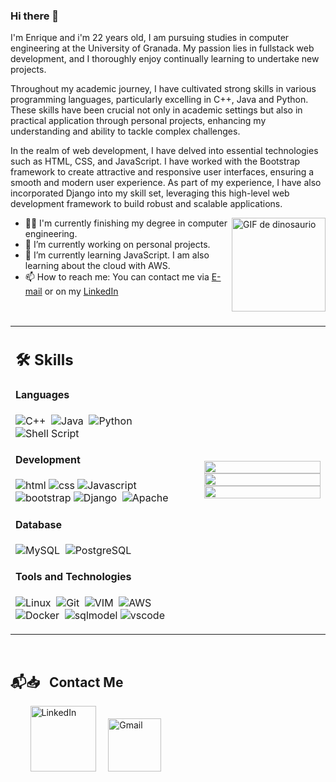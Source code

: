 ### Hi there 👋

I'm Enrique and i'm 22 years old, I am pursuing studies in computer engineering at the University of Granada. My passion lies in fullstack web development, and I thoroughly enjoy continually learning to undertake new projects.

Throughout my academic journey, I have cultivated strong skills in various programming languages, particularly excelling in C++, Java and Python. These skills have been crucial not only in academic settings but also in practical application through personal projects, enhancing my understanding and ability to tackle complex challenges.

In the realm of web development, I have delved into essential technologies such as HTML, CSS, and JavaScript. I have worked with the Bootstrap framework to create attractive and responsive user interfaces, ensuring a smooth and modern user experience.
As part of my experience, I have also incorporated Django into my skill set, leveraging this high-level web development framework to build robust and scalable applications. 

<img align="right" width="150" height="150" src="https://github.com/Enaraque/enaraque/assets/74021522/87d1fd42-a9f9-4b61-895a-d266a9d8941e" alt="GIF de dinosaurio" width="300">

- 👨‍💻 I'm currently finishing my degree in computer engineering. 
- 🔭 I’m currently working on personal projects.
- 🌱 I’m currently learning JavaScript. I am also learning about the cloud with AWS.
- 📫 How to reach me: You can contact me via [E-mail](mailto:enriquearakes@gmail.com) or on my [LinkedIn](https://www.linkedin.com/in/enrique-araque-espinosa-b1ba65230)

<table width="100%" >
 <tr>
    <td width="60%">
     
  ## 🛠️ Skills
  
  #### Languages
  
  ![C++](https://img.shields.io/badge/-C++-05122A?style=flat&logo=C%2B%2B&logoColor=00599C)&nbsp;
  ![Java](https://img.shields.io/badge/Java-%23150458.svg?style=flat&logo=java&logoColor=orange)&nbsp;
  ![Python](https://img.shields.io/badge/-Python-05122A?style=flat&logo=python)&nbsp;
  ![Shell Script](https://img.shields.io/badge/Shell_Script-121011?style=flat&logo=gnu-bash&logoColor=white)
  
  
  #### Development
  ![html](https://img.shields.io/badge/HTML-E34F26?style=flat&logo=html5&logoColor=white)
  ![css](https://img.shields.io/badge/CSS-1572B6?style=flat&logo=css3&logoColor=white)
  ![Javascript](https://img.shields.io/badge/JavaScript-F7DF1E?style=flat&logo=javascript&logoColor=black)&nbsp;
  ![bootstrap](https://img.shields.io/badge/Bootstrap-7952B3?style=flat&logo=bootstrap&logoColor=white)
  ![Django](https://img.shields.io/badge/Django-092E20?style=flat&logo=django&logoColor=white)&nbsp;
  ![Apache](https://img.shields.io/badge/Apache-D22128?style=flat&logo=Apache&logoColor=white)

  
  #### Database

  ![MySQL](https://img.shields.io/badge/MySQL-00000F?style=flat&logo=mysql&logoColor=white)&nbsp;
  ![PostgreSQL](https://img.shields.io/badge/PostgreSQL-316192?style=flat&logo=postgresql&logoColor=green)

  
  #### Tools and Technologies
  
  ![Linux](https://img.shields.io/badge/Linux-05122A?style=flat&logo=linux&logoColor=white)&nbsp;
  ![Git](https://img.shields.io/badge/-Git-05122A?style=flat&logo=git)&nbsp;
  ![VIM](https://img.shields.io/badge/VIM-%2311AB00.svg?&style=flat&logo=vim&logoColor=white)&nbsp;
  ![AWS](https://img.shields.io/badge/Amazon_AWS-232F3E?style=flat&logo=amazon-aws&logoColor=white)&nbsp;
  ![Docker](https://img.shields.io/badge/Docker-2CA5E0?style=flat&logo=docker&logoColor=white)&nbsp;
  ![sqlmodel](https://img.shields.io/badge/sqlModel-A957C8?style=flat&logo=)
  ![vscode](https://img.shields.io/badge/macOS-6A7071?style=flat&logo=macos)

       
  </td>
  <td>
    <p align="center">
      <img width="100%" src="https://github-readme-stats.vercel.app/api?username=enaraque&theme=algolia&show_icons=true&bg_color=transparent&title_color=navy&text_color=black" />
      </br>
      <img width="100%" src="https://github-readme-streak-stats.herokuapp.com/?user=enaraque"/>
      </br>
      <img width="100%" src="https://github-readme-stats.vercel.app/api/top-langs/?username=enaraque&exclude_repo=Portfolio,HomePal&langs_count=7&layout=compact&bg_color=transparent" />
    </p>
  </td>
  
  </br>
</table>

</br>

## 📬📥 &nbsp; Contact Me

&nbsp; &nbsp; &nbsp; &nbsp; <a href="https://www.linkedin.com/in/enrique-araque-espinosa-b1ba65230/"><img width="105px" alt="LinkedIn" src="https://img.shields.io/badge/LinkedI%20-%230077B5.svg?&style=flat&logo=linkedin&logoColor=white"/></a> &nbsp;&nbsp;&nbsp;
<a href="mailto:enriquearakes@gmail.com"><img width="85px" alt="Gmail" src="https://img.shields.io/badge/Gmail-D14836?style=flat&logo=gmail&logoColor=white" /></a> &nbsp; &nbsp; 
